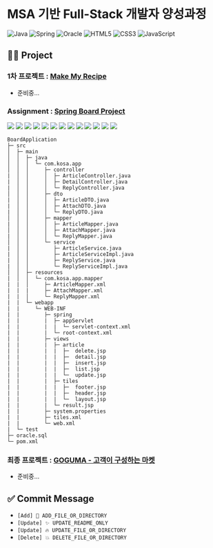 # MSA 기반 Full-Stack 개발자 양성과정

![Java](https://img.shields.io/badge/java-%23ED8B00.svg?style=for-the-badge&logo=java&logoColor=white)
![Spring](https://img.shields.io/badge/spring-%236DB33F.svg?style=for-the-badge&logo=spring&logoColor=white)
![Oracle](https://img.shields.io/badge/Oracle-F80000?style=for-the-badge&logo=oracle&logoColor=white)
![HTML5](https://img.shields.io/badge/html5-%23E34F26.svg?style=for-the-badge&logo=html5&logoColor=white)
![CSS3](https://img.shields.io/badge/css3-%231572B6.svg?style=for-the-badge&logo=css3&logoColor=white)
![JavaScript](https://img.shields.io/badge/javascript-%23323330.svg?style=for-the-badge&logo=javascript&logoColor=%23F7DF1E)

## 👨‍💻 Project
### 1차 프로젝트 : [Make My Recipe](https://github.com/MSA-FullStack-Developer/Make-My-Recipe)
- 준비중...

### Assignment : [Spring Board Project](https://github.com/sth4881/MSA-FullStack-Developer/tree/main/SpringProjects/BoardApplication)

<img src="https://raw.githubusercontent.com/sth4881/MSA-FullStack-Developer/main/img/%EC%8A%AC%EB%9D%BC%EC%9D%B4%EB%93%9C1.JPG">
<img src="https://raw.githubusercontent.com/sth4881/MSA-FullStack-Developer/main/img/%EC%8A%AC%EB%9D%BC%EC%9D%B4%EB%93%9C2.JPG">
<img src="https://raw.githubusercontent.com/sth4881/MSA-FullStack-Developer/main/img/%EC%8A%AC%EB%9D%BC%EC%9D%B4%EB%93%9C3.JPG">
<img src="https://raw.githubusercontent.com/sth4881/MSA-FullStack-Developer/main/img/%EC%8A%AC%EB%9D%BC%EC%9D%B4%EB%93%9C4.JPG">
<img src="https://raw.githubusercontent.com/sth4881/MSA-FullStack-Developer/main/img/%EC%8A%AC%EB%9D%BC%EC%9D%B4%EB%93%9C5.JPG">
<img src="https://raw.githubusercontent.com/sth4881/MSA-FullStack-Developer/main/img/%EC%8A%AC%EB%9D%BC%EC%9D%B4%EB%93%9C6.JPG">
<img src="https://raw.githubusercontent.com/sth4881/MSA-FullStack-Developer/main/img/%EC%8A%AC%EB%9D%BC%EC%9D%B4%EB%93%9C7.JPG">
<img src="https://raw.githubusercontent.com/sth4881/MSA-FullStack-Developer/main/img/%EC%8A%AC%EB%9D%BC%EC%9D%B4%EB%93%9C8.JPG">
<img src="https://raw.githubusercontent.com/sth4881/MSA-FullStack-Developer/main/img/%EC%8A%AC%EB%9D%BC%EC%9D%B4%EB%93%9C9.JPG">
<img src="https://raw.githubusercontent.com/sth4881/MSA-FullStack-Developer/main/img/%EC%8A%AC%EB%9D%BC%EC%9D%B4%EB%93%9C10.JPG">
<img src="https://raw.githubusercontent.com/sth4881/MSA-FullStack-Developer/main/img/%EC%8A%AC%EB%9D%BC%EC%9D%B4%EB%93%9C11.JPG">
<img src="https://raw.githubusercontent.com/sth4881/MSA-FullStack-Developer/main/img/%EC%8A%AC%EB%9D%BC%EC%9D%B4%EB%93%9C12.JPG">
<img src="https://raw.githubusercontent.com/sth4881/MSA-FullStack-Developer/main/img/%EC%8A%AC%EB%9D%BC%EC%9D%B4%EB%93%9C13.JPG">

```
BoardApplication
├─ src
│  ├─ main
│  │  ├─ java
│  │  │  └─ com.kosa.app
│  │  │     ├─ controller
|  │  │     │  ├─ ArticleController.java
|  │  │     │  ├─ DetailController.java
|  │  │     │  └─ ReplyController.java
│  │  │     ├─ dto
|  │  │     │  ├─ ArticleDTO.java
|  │  │     │  ├─ AttachDTO.java
|  │  │     │  └─ ReplyDTO.java
│  │  │     ├─ mapper
|  │  │     │  ├─ ArticleMapper.java
│  │  │     │  ├─ AttachMapper.java
|  │  │     │  └─ ReplyMapper.java
│  │  │     └─ service
|  │  │        ├─ ArticleService.java
|  │  │        ├─ ArticleServiceImpl.java
|  │  │        ├─ ReplyService.java
|  │  │        └─ ReplyServiceImpl.java
│  │  ├─ resources
|  │  │  └─ com.kosa.app.mapper
|  |  │     ├─ ArticleMapper.xml
|  |  |     ├─ AttachMapper.xml
|  |  │     └─ ReplyMapper.xml
|  |  └─ webapp
|  |     └─ WEB-INF
|  |        ├─ spring
|  |        |  ├─ appServlet
|  |        |  |  └─ servlet-context.xml
|  |        |  └─ root-context.xml
|  |        ├─ views
|  |        |  ├─ article
|  |        |  |  ├─  delete.jsp
|  |        |  |  ├─  detail.jsp
|  |        |  |  ├─  insert.jsp
|  |        |  |  ├─  list.jsp
|  |        |  |  └─  update.jsp
|  |        |  ├─ tiles
|  |        |  |  ├─  footer.jsp
|  |        |  |  ├─  header.jsp
|  |        |  |  └─  layout.jsp
|  |        |  └─ result.jsp
|  |        ├─ system.properties
|  |        ├─ tiles.xml
|  |        └─ web.xml
|  └─ test
├─ oracle.sql
└─ pom.xml
```

### 최종 프로젝트 : [GOGUMA - 고객이 구성하는 마켓](https://github.com/MSA-FullStack-Developer/GoGuMa)
- 준비중...

## ✅ Commit Message
- `[Add] 🌟 ADD_FILE_OR_DIRECTORY`
- `[Update] ✨ UPDATE_README_ONLY`
- `[Update] 🔥 UPDATE_FILE_OR_DIRECTORY`
- `[Delete] 💥 DELETE_FILE_OR_DIRECTORY`